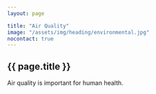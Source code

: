 ```yaml
---
layout: page

title: "Air Quality"
image: "/assets/img/heading/environmental.jpg"
nocontact: true
---
```


## {{ page.title }}
Air quality is important for human health.
